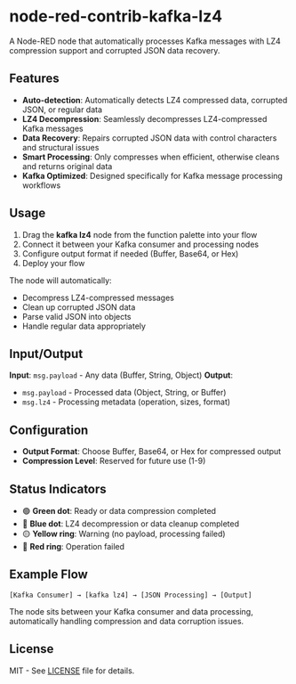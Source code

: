 # node-red-contrib-kafka-lz4

A Node-RED node that automatically processes Kafka messages with LZ4 compression support and corrupted JSON data recovery.

## Features

- **Auto-detection**: Automatically detects LZ4 compressed data, corrupted JSON, or regular data
- **LZ4 Decompression**: Seamlessly decompresses LZ4-compressed Kafka messages
- **Data Recovery**: Repairs corrupted JSON data with control characters and structural issues
- **Smart Processing**: Only compresses when efficient, otherwise cleans and returns original data
- **Kafka Optimized**: Designed specifically for Kafka message processing workflows

## Usage

1. Drag the **kafka lz4** node from the function palette into your flow
2. Connect it between your Kafka consumer and processing nodes
3. Configure output format if needed (Buffer, Base64, or Hex)
4. Deploy your flow

The node will automatically:
- Decompress LZ4-compressed messages
- Clean up corrupted JSON data
- Parse valid JSON into objects
- Handle regular data appropriately

## Input/Output

**Input**: `msg.payload` - Any data (Buffer, String, Object)
**Output**: 
- `msg.payload` - Processed data (Object, String, or Buffer)
- `msg.lz4` - Processing metadata (operation, sizes, format)

## Configuration

- **Output Format**: Choose Buffer, Base64, or Hex for compressed output
- **Compression Level**: Reserved for future use (1-9)

## Status Indicators

- 🟢 **Green dot**: Ready or data compression completed
- 🔵 **Blue dot**: LZ4 decompression or data cleanup completed
- 🟡 **Yellow ring**: Warning (no payload, processing failed)
- 🔴 **Red ring**: Operation failed

## Example Flow

```
[Kafka Consumer] → [kafka lz4] → [JSON Processing] → [Output]
```

The node sits between your Kafka consumer and data processing, automatically handling compression and data corruption issues.

## License

MIT - See [LICENSE](LICENSE) file for details.